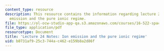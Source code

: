 ```yaml
---
content_type: resource
description: This resource contains the information regarding lecture 24 notes ion
  emission and the pure ionic regime.
file: https://ol-ocw-studio-app-qa.s3.amazonaws.com/courses/16-522-space-propulsion-spring-2015/b0731af925c3744ac462e159b8a2d86f_MIT16_522S15_Lecture24.pdf
file_type: application/pdf
resourcetype: Document
title: 'Lecture 24 Notes: Ion emission and the pure ionic regime'
uid: b0731af9-25c3-744a-c462-e159b8a2d86f
---
```

